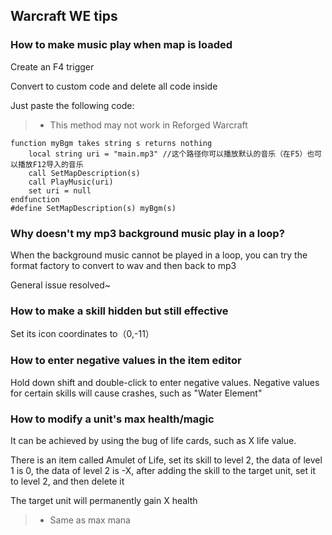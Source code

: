 ## Warcraft WE tips

### How to make music play when map is loaded

Create an F4 trigger

Convert to custom code and delete all code inside

Just paste the following code:
> * This method may not work in Reforged Warcraft

```jass
function myBgm takes string s returns nothing
    local string uri = "main.mp3" //这个路径你可以播放默认的音乐（在F5）也可以播放F12导入的音乐
    call SetMapDescription(s)
    call PlayMusic(uri)
    set uri = null
endfunction
#define SetMapDescription(s) myBgm(s)
```

### Why doesn't my mp3 background music play in a loop?

When the background music cannot be played in a loop, you can try the format factory to convert to wav and then back to mp3

General issue resolved~

### How to make a skill hidden but still effective

Set its icon coordinates to（0,-11）

### How to enter negative values in the item editor

Hold down shift and double-click to enter negative values.
Negative values for certain skills will cause crashes, such as "Water Element"

### How to modify a unit's max health/magic

It can be achieved by using the bug of life cards, such as X life value.

There is an item called Amulet of Life, set its skill to level 2, the data of level 1 is 0, the data of level 2 is -X, after adding the skill to the target unit, set it to level 2, and then delete it

The target unit will permanently gain X health

> * Same as max mana
